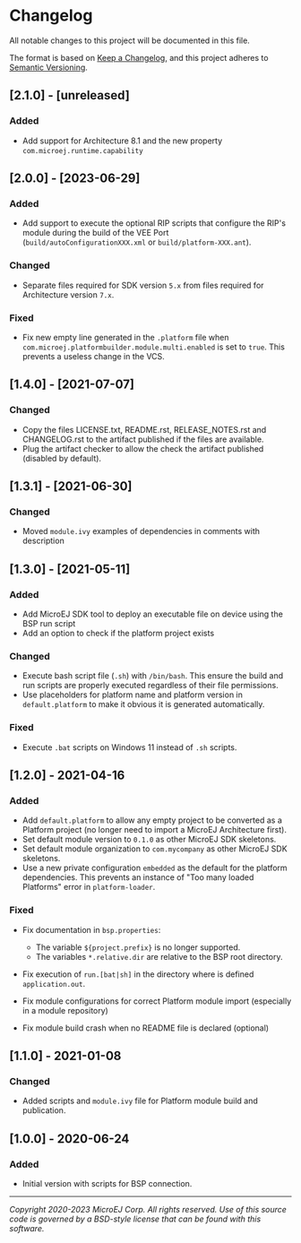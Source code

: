 # Changelog

All notable changes to this project will be documented in this file.

The format is based on [Keep a Changelog](https://keepachangelog.com/en/1.0.0/),
and this project adheres to [Semantic Versioning](https://semver.org/spec/v2.0.0.html).

## [2.1.0] - [unreleased]

### Added

- Add support for Architecture 8.1 and the new property `com.microej.runtime.capability`

## [2.0.0] - [2023-06-29]

### Added

- Add support to execute the optional RIP scripts that configure the RIP's module during the build of the VEE Port (`build/autoConfigurationXXX.xml` or `build/platform-XXX.ant`).

### Changed

- Separate files required for SDK version `5.x` from files required for Architecture version `7.x`.

### Fixed

- Fix new empty line generated in  the `.platform` file when `com.microej.platformbuilder.module.multi.enabled` is set to `true`. This prevents a useless change in the VCS.

## [1.4.0] - [2021-07-07]

### Changed

- Copy the files LICENSE.txt, README.rst, RELEASE_NOTES.rst and CHANGELOG.rst to the artifact published if the files are available.
- Plug the artifact checker to allow the check the artifact published (disabled by default).

## [1.3.1] - [2021-06-30]

### Changed

- Moved `module.ivy` examples of dependencies in comments with description

## [1.3.0] - [2021-05-11]

### Added

- Add MicroEJ SDK tool to deploy an executable file on device using the BSP run script
- Add an option to check if the platform project exists

### Changed

- Execute bash script file (`.sh`) with `/bin/bash`.  This ensure the build and run scripts are properly executed regardless of their file permissions.
- Use placeholders for platform name and platform version in `default.platform` to make it obvious it is generated automatically.

### Fixed

- Execute `.bat` scripts on Windows 11 instead of `.sh` scripts.

## [1.2.0] - 2021-04-16

### Added

- Add `default.platform` to allow any empty project to be converted as a Platform project (no longer need to import a MicroEJ Architecture first).
- Set default module version to `0.1.0` as other MicroEJ SDK skeletons.
- Set default module organization to `com.mycompany` as other MicroEJ SDK skeletons.
- Use a new private configuration `embedded` as the default for the platform dependencies.  This prevents an instance of "Too many loaded Platforms" error in `platform-loader`.

### Fixed

- Fix documentation in `bsp.properties`:

  - The variable `${project.prefix}` is no longer supported.
  - The variables `*.relative.dir` are relative to the BSP root directory.

- Fix execution of `run.[bat|sh]` in the directory where is defined `application.out`.
- Fix module configurations for correct Platform module import (especially in a module repository)
- Fix module build crash when no README file is declared (optional)

## [1.1.0] - 2021-01-08

### Changed

 - Added scripts and `module.ivy` file for Platform module build and publication.

## [1.0.0] - 2020-06-24

### Added

  - Initial version with scripts for BSP connection.
  
---
_Copyright 2020-2023 MicroEJ Corp. All rights reserved._
_Use of this source code is governed by a BSD-style license that can be found with this software._
